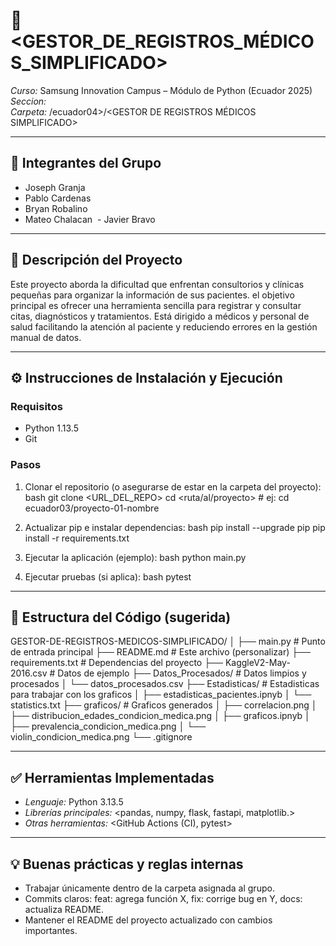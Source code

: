 # 📌 <GESTOR_DE_REGISTROS_MÉDICOS_SIMPLIFICADO>

*Curso:* Samsung Innovation Campus – Módulo de Python (Ecuador 2025)  
*Seccion:* <ecuador04>  
*Carpeta:* /ecuador04>/<GESTOR DE REGISTROS MÉDICOS SIMPLIFICADO>

---

## 👥 Integrantes del Grupo
- Joseph Granja 
- Pablo Cardenas 
- Bryan Robalino
- Mateo Chalacan 
- Javier Bravo

---

## 📝 Descripción del Proyecto
Este proyecto aborda la dificultad que enfrentan consultorios y clínicas pequeñas para organizar la información de sus pacientes. el objetivo principal es ofrecer una herramienta sencilla para registrar y consultar citas, diagnósticos y tratamientos. Está dirigido a médicos y personal de salud facilitando la atención al paciente y reduciendo errores en la gestión manual de datos.

---

## ⚙ Instrucciones de Instalación y Ejecución

### Requisitos
- Python 1.13.5
- Git

### Pasos
1. Clonar el repositorio (o asegurarse de estar en la carpeta del proyecto):
   bash
   git clone <URL_DEL_REPO>
   cd <ruta/al/proyecto>   # ej: cd ecuador03/proyecto-01-nombre
   

2. Actualizar pip e instalar dependencias:
   bash
   pip install --upgrade pip
   pip install -r requirements.txt
   

3. Ejecutar la aplicación (ejemplo):
   bash
   python main.py

4. Ejecutar pruebas (si aplica):
   bash
   pytest
   

---

## 📂 Estructura del Código (sugerida)

GESTOR-DE-REGISTROS-MEDICOS-SIMPLIFICADO/
│
├── main.py               # Punto de entrada principal
├── README.md             # Este archivo (personalizar)
├── requirements.txt      # Dependencias del proyecto
├── KaggleV2-May-2016.csv                 # Datos de ejemplo 
├── Datos_Procesados/                  # Datos limpios y procesados 
│   └── datos_procesados.csv
├── Estadisticas/                 # Estadisticas para trabajar con los graficos
│   ├── estadisticas_pacientes.ipnyb
│   └── statistics.txt
├── graficos/                 # Graficos generados 
│   ├── correlacion.png
│   ├── distribucion_edades_condicion_medica.png
│   ├── graficos.ipnyb
│   ├── prevalencia_condicion_medica.png
│   └── violin_condicion_medica.png
└── .gitignore




---

## ✅ Herramientas Implementadas
- *Lenguaje:* Python 3.13.5
- *Librerías principales:* <pandas, numpy, flask, fastapi, matplotlib.>
- *Otras herramientas:* <GitHub Actions (CI), pytest>

---

## 💡 Buenas prácticas y reglas internas
- Trabajar únicamente dentro de la carpeta asignada al grupo.
- Commits claros: feat: agrega función X, fix: corrige bug en Y, docs: actualiza README.
- Mantener el README del proyecto actualizado con cambios importantes.



